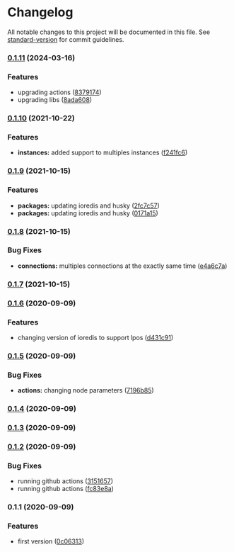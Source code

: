 # Changelog

All notable changes to this project will be documented in this file. See [standard-version](https://github.com/conventional-changelog/standard-version) for commit guidelines.

### [0.1.11](https://github.com/nsfilho/redis-connection/compare/v0.1.10...v0.1.11) (2024-03-16)


### Features

* upgrading actions ([8379174](https://github.com/nsfilho/redis-connection/commit/8379174e37637babe744bf22c6e391af45c3a096))
* upgrading libs ([8ada608](https://github.com/nsfilho/redis-connection/commit/8ada6089336acc606ed5d290d9db6a4d7a32046e))

### [0.1.10](https://github.com/nsfilho/redis-connection/compare/v0.1.9...v0.1.10) (2021-10-22)


### Features

* **instances:** added support to multiples instances ([f241fc6](https://github.com/nsfilho/redis-connection/commit/f241fc6266aa78b220b9f0e82cce330e4d090a26))

### [0.1.9](https://github.com/nsfilho/redis-connection/compare/v0.1.8...v0.1.9) (2021-10-15)


### Features

* **packages:** updating ioredis and husky ([2fc7c57](https://github.com/nsfilho/redis-connection/commit/2fc7c57969cd1a75947635fdfb81c93cf6ba297c))
* **packages:** updating ioredis and husky ([0171a15](https://github.com/nsfilho/redis-connection/commit/0171a15ca69fad8b95002a0b9c55d6b206802330))

### [0.1.8](https://github.com/nsfilho/redis-connection/compare/v0.1.7...v0.1.8) (2021-10-15)


### Bug Fixes

* **connections:** multiples connections at the exactly same time ([e4a6c7a](https://github.com/nsfilho/redis-connection/commit/e4a6c7af350f6db92475516ae31ddc266f549010))

### [0.1.7](https://github.com/nsfilho/redis-connection/compare/v0.1.6...v0.1.7) (2021-10-15)

### [0.1.6](https://github.com/nsfilho/redis-connection/compare/v0.1.5...v0.1.6) (2020-09-09)


### Features

* changing version of ioredis to support lpos ([d431c91](https://github.com/nsfilho/redis-connection/commit/d431c91ac6aa9e68aacda44001ab2c6b093ca086))

### [0.1.5](https://github.com/nsfilho/redis-connection/compare/v0.1.4...v0.1.5) (2020-09-09)


### Bug Fixes

* **actions:** changing node parameters ([7196b85](https://github.com/nsfilho/redis-connection/commit/7196b8580ed613aeb1e7a80cf43052638bb7dfe9))

### [0.1.4](https://github.com/nsfilho/redis-connection/compare/v0.1.3...v0.1.4) (2020-09-09)

### [0.1.3](https://github.com/nsfilho/redis/compare/v0.1.2...v0.1.3) (2020-09-09)

### [0.1.2](https://github.com/nsfilho/redis/compare/v0.1.1...v0.1.2) (2020-09-09)


### Bug Fixes

* running github actions ([3151657](https://github.com/nsfilho/redis/commit/3151657a00ea49fb39b838eb29f5a83a6a90fc49))
* running github actions ([fc83e8a](https://github.com/nsfilho/redis/commit/fc83e8af3197f61a79a4ef78a988a47295b7b410))

### 0.1.1 (2020-09-09)


### Features

* first version ([0c06313](https://github.com/nsfilho/redis/commit/0c0631324c605f8c76b50093af9d510b69022225))
